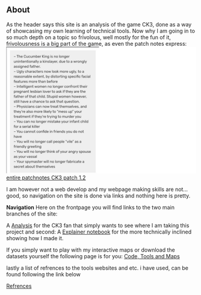 About
--

As the header says this site is an analysis of the game CK3, done as a way of showcasing my own learning of technical tools.
Now why I am going in to so much depth on a topic so frivolous, well mostly for the fun of it, frivolousness is a big part of the game, as even the patch notes express:
<img src="images/CK3 funny.png" alt="hi" class="inline"/>
[entire patchnotes CK3 patch 1.2](https://www.crusaderkings.com/en/news/dev-diary-45-1-2-patch-notes?utm_source=stcom-owned&utm_medium=social-owned&utm_content=post&utm_campaign=crki3_ck_20201123_cawe_dd)


I am however not a web develop and my webpage making skills are not... good, so navigation on the site is done via links and nothing here is pretty.

**Navigation**
Here on the frontpage you will find links to the two main branches of the site:


A <a href="Analysis.mb">Analysis</a> for the CK3 fan that simply wants to see where I am taking this project and second:
A <a href="/Explainer_notebook.mb">Explainer notebook</a> for the more technically inclined showing how I made it. 

If you simply want to play with my interactive maps or download the datasets yourself the following page is for you:
<a href="/Code,Tools_and_Maps.mb">Code, Tools and Maps</a>

lastly a list of refrences to the tools websites and etc. i have used, can be found following the link below

<a href="/Refrences.mb">Refrences</a>

